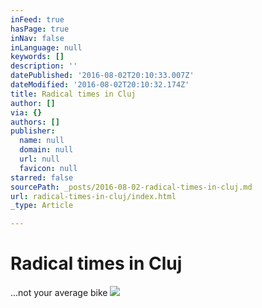 ```yaml
---
inFeed: true
hasPage: true
inNav: false
inLanguage: null
keywords: []
description: ''
datePublished: '2016-08-02T20:10:33.007Z'
dateModified: '2016-08-02T20:10:32.174Z'
title: Radical times in Cluj
author: []
via: {}
authors: []
publisher:
  name: null
  domain: null
  url: null
  favicon: null
starred: false
sourcePath: _posts/2016-08-02-radical-times-in-cluj.md
url: radical-times-in-cluj/index.html
_type: Article

---
```

# Radical times in Cluj

...not your average bike
![](https://the-grid-user-content.s3-us-west-2.amazonaws.com/59bcc352-e889-4e5b-9d41-8b67972e1b1e.jpg)